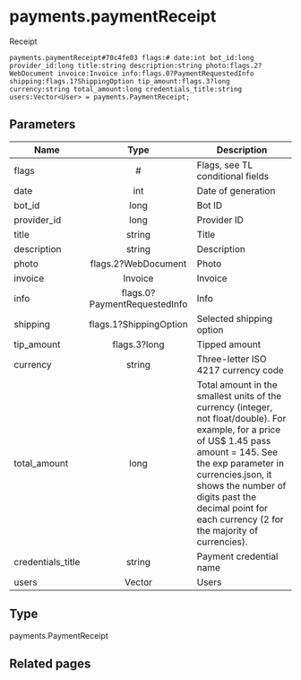# payments.paymentReceipt
Receipt

```
payments.paymentReceipt#70c4fe03 flags:# date:int bot_id:long provider_id:long title:string description:string photo:flags.2?WebDocument invoice:Invoice info:flags.0?PaymentRequestedInfo shipping:flags.1?ShippingOption tip_amount:flags.3?long currency:string total_amount:long credentials_title:string users:Vector<User> = payments.PaymentReceipt;
```

## Parameters
| Name | Type | Description |
| ---- | :----: | ----------- |
| flags | # | Flags, see TL conditional fields |
| date | int | Date of generation |
| bot_id | long | Bot ID |
| provider_id | long | Provider ID |
| title | string | Title |
| description | string | Description |
| photo | flags.2?WebDocument | Photo |
| invoice | Invoice | Invoice |
| info | flags.0?PaymentRequestedInfo | Info |
| shipping | flags.1?ShippingOption | Selected shipping option |
| tip_amount | flags.3?long | Tipped amount |
| currency | string | Three-letter ISO 4217 currency code |
| total_amount | long | Total amount in the smallest units of the currency (integer, not float/double). For example, for a price of US$ 1.45 pass amount = 145. See the exp parameter in currencies.json, it shows the number of digits past the decimal point for each currency (2 for the majority of currencies). |
| credentials_title | string | Payment credential name |
| users | Vector<User> | Users |


## Type
payments.PaymentReceipt

## Related pages
